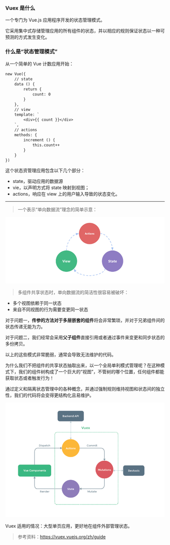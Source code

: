 ### Vuex  是什么

一个专门为 Vue.js 应用程序开发的状态管理模式。

它采用集中式存储管理应用的所有组件的状态，并以相应的规则保证状态以一种可预测的方式发生变化。


### 什么是“状态管理模式”

从一个简单的 Vue 计数应用开始：

```
new Vue({
	// state
	data () {
		return {
			count: 0
		}
	},
	// view
	template: `
		<div>{{ count }}</div>
	`,
	// actions
	methods: {
		increment () {
			this.count++
		}
	}
})

```

这个状态资管理应用包含以下几个部分：

- state，驱动应用的数据源
- vie，以声明方式将 state 映射到视图；
- actions，响应在 view 上的用户输入导致的状态变化。


----

> 一个表示“单向数据流”理念的简单示意：

![single-loop-data-flow](./single-loop-data-flow.png)


> 多组件共享状态时，单向数据流的简洁性很容易被破坏：

- 多个视图依赖于同一状态
- 来自不同视图的行为需要变更同一状态

对于问题一，**传参的方法对于多层嵌套的组件**将会非常繁琐，并对于兄弟组件间的状态传递无能为力。

对于问题二，我们经常会采用**父子组件**直接引用或者通过事件来变更和同步状态的多份拷贝。

以上的这些模式非常脆弱，通常会导致无法维护的代码。


为什么我们不把组件的共享状态抽取出来，以一个全局单利模式管理呢？在这种模式下，我们的组件树构成了一个巨大的“视图”，不管树的哪个位置，任何组件都能获取状态或者触发行为！



通过定义和隔离状态管理中的各种概念，并通过强制规则维持视图和状态间的独立性，我们的代码将会变得更结构化且易维护。


![Vuex-Pattern](./vuex.pattern.png)


Vuex 适用的情况：大型单页应用，更好地在组件外部管理状态。




> 参考资料：https://vuex.vuejs.org/zh/guide


